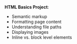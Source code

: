 **HTML Basics Project**:
- Semantic markup
- Formatting page content
- Understanding file paths
- Displaying images
- Inline vs. block level elements
